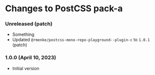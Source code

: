 # Changes to PostCSS pack-a

### Unreleased (patch)

- Something
 - Updated `@rmenke/postcss-mono-repo-playground--plugin-c` to `1.0.1` (patch)
### 1.0.0 (April 10, 2023)

- Initial version
